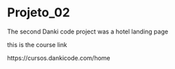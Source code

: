 # Projeto_02

The second Danki code project was a hotel landing page


<p>this is the course link</p>
https://cursos.dankicode.com/home
